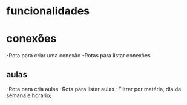 # funcionalidades

# conexões
-Rota para criar uma conexão
-Rotas para listar conexões

## aulas
-Rota para cria aulas
-Rota para listar aulas
    -Filtrar por matéria, dia da semana e horário;